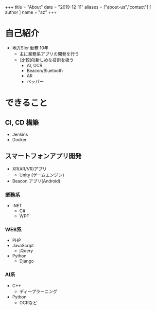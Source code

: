 +++
title = "About"
date = "2019-12-11"
aliases = ["about-us","contact"]
[ author ]
  name = "az"
+++

# 自己紹介
- 地方SIer 勤務 10年
    - 主に業務系アプリの開発を行う
    - (比較的)新しめな技術を扱う
        - AI, OCR
        - Beacon/Bluetooth
        - AR
        - ペッパー


# できること
## CI, CD 構築
- Jenkins
- Docker

## スマートフォンアプリ開発
- XR(AR/VR)アプリ
    - Unity (ゲームエンジン)
- Beacon アプリ(Android)

### 業務系
- .NET
    - C#
    - WPF

### WEB系
- PHP
- JavaScript
    - jQuery
- Python
    - Django

### AI系
- C++
    - ディープラーニング
- Python
    - OCRなど

